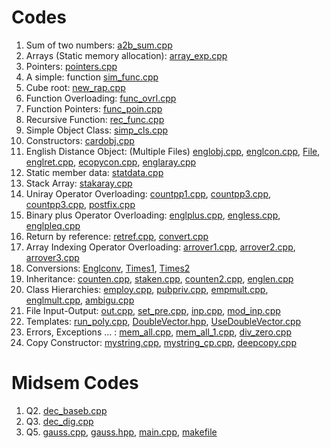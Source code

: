 # Codes
1. Sum of two numbers: [a2b_sum.cpp](ex_Codes/a2b_sum.cpp)
2. Arrays (Static memory allocation): [array_exp.cpp](ex_Codes/array_exp.cpp)
3. Pointers: [pointers.cpp](ex_Codes/pointers.cpp)
4. A simple: function [sim_func.cpp](ex_Codes/sim_func.cpp)
5. Cube root: [new_rap.cpp](ex_Codes/new_rap.cpp)
6. Function Overloading: [func_ovrl.cpp](ex_Codes/func_ovrl.cpp)
7. Function Pointers: [func_poin.cpp](ex_Codes/func_poin.cpp)
8. Recursive Function: [rec_func.cpp](ex_Codes/rec_func.cpp)
9. Simple Object Class: [simp_cls.cpp](ex_Codes/simp_cls.cpp)
10. Constructors: [cardobj.cpp](ex_Codes/cardobj.cpp)
11. English Distance Object: (Multiple Files) [englobj.cpp](ex_Codes/englobj.cpp), [englcon.cpp](ex_Codes/englcon.cpp), [File](ex_Codes/engConst.cpp), [englret.cpp](ex_Codes/englret.cpp), [ecopycon.cpp](ex_Codes/ecopycon.cpp), [englaray.cpp](ex_Codes/englaray.cpp)
12. Static member data: [statdata.cpp](ex_Codes/statdata.cpp)
13. Stack Array: [stakaray.cpp](ex_Codes/stakaray.cpp)
14. Uniray Operator Overloading: [countpp1.cpp](ex_Codes/countpp1.cpp), [countpp3.cpp](ex_Codes/countpp3.cpp), [countpp3.cpp](ex_Codes/countpp3.cpp), [postfix.cpp](ex_Codes/postfix.cpp)
15. Binary plus Operator Overloading: [englplus.cpp](ex_Codes/englplus.cpp), [engless.cpp](ex_Codes/engless.cpp), [englpleq.cpp](ex_Codes/englpleq.cpp)
16. Return by reference: [retref.cpp](ex_Codes/retref.cpp), [convert.cpp](ex_Codes/convert.cpp)
17. Array Indexing Operator Overloading: [arrover1.cpp](ex_Codes/arrover1.cpp), [arrover2.cpp](ex_Codes/arrover2.cpp), [arrover3.cpp](ex_Codes/arrover3.cpp)
18. Conversions: [Englconv](ex_Codes/englconv.cpp), [Times1](ex_Codes/times1.cpp), [Times2](ex_Codes/times2.cpp)
19. Inheritance: [counten.cpp](ex_Codes/counten.cpp), [staken.cpp](ex_Codes/staken.cpp), [counten2.cpp](ex_Codes/counten2.cpp), [englen.cpp](ex_Codes/englen.cpp)
20. Class Hierarchies: [employ.cpp](ex_Codes/employ.cpp), [pubpriv.cpp](ex_Codes/pubpriv.cpp), [empmult.cpp](ex_Codes/empmult.cpp), [englmult.cpp](ex_Codes/englmult.cpp), [ambigu.cpp](ex_Codes/ambigu.cpp)
21. File Input-Output: [out.cpp](ex_Codes/out.cpp), [set_pre.cpp](ex_Codes/set_pre.cpp), [inp.cpp](ex_Codes/inp.cpp), [mod_inp.cpp](ex_Codes/mod_inp.cpp)
22. Templates: [run_poly.cpp](ex_Codes/run_poly.cpp), [DoubleVector.hpp](ex_Codes/DoubleVector.hpp), [UseDoubleVector.cpp](ex_Codes/UseDoubleVector.cpp)
23. Errors, Exceptions ... : [mem_all.cpp](ex_Codes/mem_all.cpp), [mem_all_1.cpp](ex_Codes/mem_all_1.cpp), [div_zero.cpp](ex_Codes/div_zero.cpp)
24. Copy Constructor: [mystring.cpp](ex_Codes/mystring.cpp), [mystring_cp.cpp](ex_Codes/mystring_cp.cpp), [deepcopy.cpp](ex_Codes/deepcopy.cpp)

# Midsem Codes
1. Q2. [dec_baseb.cpp](ex_Codes/midsem_codes/dec_baseb.cpp)
2. Q3. [dec_dig.cpp](ex_Codes/midsem_codes/dec_dig.cpp)
3. Q5. [gauss.cpp](ex_Codes/midsem_codes/gauss.cpp), [gauss.hpp](ex_Codes/midsem_codes/gauss.hpp), [main.cpp](ex_Codes/midsem_codes/main.cpp), [makefile](ex_Codes/midsem_codes/Makefile) 
   
